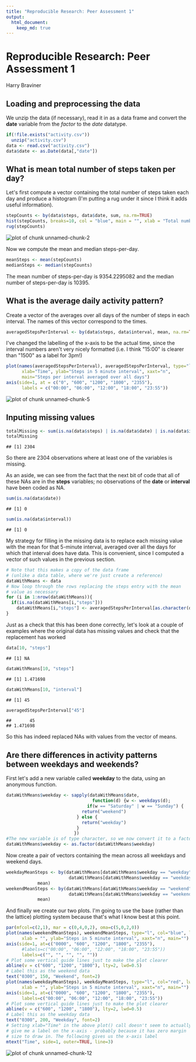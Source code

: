 ```yaml
---
title: "Reproducible Research: Peer Assessment 1"
output: 
  html_document:
    keep_md: true
---
```


Reproducible Research: Peer Assessment 1
========================================
Harry Braviner


## Loading and preprocessing the data

We unzip the data (if necessary), read it in as a data frame and convert the **date** variable from the *factor* to the *date* datatype.


```r
if(!file.exists("activity.csv"))
  unzip("activity.csv")
data <- read.csv("activity.csv")
data$date <- as.Date(data[,"date"])
```



## What is mean total number of steps taken per day?

Let's first compute a vector containing the total number of steps taken each day and produce a histogram (I'm putting a rug under it since I think it adds useful information).


```r
stepCounts <- by(data$steps, data$date, sum, na.rm=TRUE)
hist(stepCounts, breaks=10, col = "blue", main = "", xlab = "Total number of steps taken in a day")
rug(stepCounts)
```

![plot of chunk unnamed-chunk-2](figure/unnamed-chunk-2-1.png) 

Now we compute the mean and median steps-per-day.


```r
meanSteps <- mean(stepCounts)
medianSteps <- median(stepCounts)
```

The mean number of steps-per-day is 9354.2295082 and the median number of steps-per-day is 10395.

## What is the average daily activity pattern?

Create a vector of the averages over all days of the number of steps in each interval.
The names of this vector correspond to the times.


```r
averagedStepsPerInterval <- by(data$steps, data$interval, mean, na.rm=TRUE, simplify=TRUE)
```

I've changed the labelling of the x-axis to be the actual time, since the interval numbers aren't very nicely formatted (i.e. I think "15:00" is clearer than "1500" as a label for 3pm!)


```r
plot(names(averagedStepsPerInterval), averagedStepsPerInterval, type="l", col="red",
      xlab="Time", ylab="Steps in 5 minute interval", xaxt="n",
      main="Steps per interval averaged over all days")
axis(side=1, at = c("0", "600", "1200", "1800", "2355"),
      labels = c("00:00", "06:00", "12:00", "18:00", "23:55"))
```

![plot of chunk unnamed-chunk-5](figure/unnamed-chunk-5-1.png) 

## Inputing missing values


```r
totalMissing <- sum(is.na(data$steps) | is.na(data$date) | is.na(data$interval))
totalMissing
```

```
## [1] 2304
```
So there are 2304 observations where at least one of the variables is missing.

As an aside, we can see from the fact that the next bit of code that all of these NAs are in the **steps** variables;
no observations of the **date** or **interval** have been coded as NA.

```r
sum(is.na(data$date))
```

```
## [1] 0
```

```r
sum(is.na(data$interval))
```

```
## [1] 0
```

My strategy for filling in the missing data is to replace each missing value with the mean for that 5-minute interval, averaged over all the days for which that interval does have data.
This is convenient, since I computed a vector of such values in the previous section.


```r
# Note that this makes a copy of the data frame
# (unlike a data table, where we're just create a reference)
dataWithMeans <- data
# Now loop through the rows replacing the steps entry with the mean
# value as necessary
for (i in 1:nrow(dataWithMeans)){
  if(is.na(dataWithMeans[i,"steps"]))
    dataWithMeans[i,"steps"] <- averagedStepsPerInterval[as.character(dataWithMeans[i,"interval"])]
}
```

Just as a check that this has been done correctly, let's look at a couple of examples where the original data has missing values and check that the replacement has worked


```r
data[10, "steps"]
```

```
## [1] NA
```

```r
dataWithMeans[10, "steps"]
```

```
## [1] 1.471698
```

```r
dataWithMeans[10, "interval"]
```

```
## [1] 45
```

```r
averagedStepsPerInterval["45"]
```

```
##       45 
## 1.471698
```
So this has indeed replaced NAs with values from the vector of means.


## Are there differences in activity patterns between weekdays and weekends?

First let's add a new variable called **weekday** to the data, using an anonymous function.

```r
dataWithMeans$weekday <- sapply(dataWithMeans$date,
                                 function(d) {w <- weekdays(d);
				               if(w == "Saturday" | w == "Sunday") {
					         return("weekend")
					       } else {
					         return("weekday")
					       }
					      })
#The new variable is of type character, so we now convert it to a factor variable
dataWithMeans$weekday <- as.factor(dataWithMeans$weekday)
```

Now create a pair of vectors containing the mean across all weekdays and weekend days.

```r
weekdayMeanSteps <- by(dataWithMeans[dataWithMeans$weekday == "weekday", "steps"],
                        dataWithMeans[dataWithMeans$weekday == "weekday", "interval"],
			mean)
weekendMeanSteps <- by(dataWithMeans[dataWithMeans$weekday == "weekend", "steps"],
                        dataWithMeans[dataWithMeans$weekday == "weekend", "interval"],
			mean)
```

And finally we create our two plots.
I'm going to use the base (rather than the lattice) plotting system because that's what I know best at this point.

```r
par(mfcol=c(2,1), mar = c(0,4,0,2), oma=c(5,0,2,0))
plot(names(weekendMeanSteps), weekendMeanSteps, type="l", col="blue", lwd=2,
      xlab = "", ylab="Steps in 5 minute interval", xaxt="n", main="")
axis(side=1, at=c("0000", "600", "1200", "1800", "2355"),
      #labels=c("00:00", "06:00", "12:00", "18:00", "23:55"))
      labels=c("", "", "", "", ""))
# Plot some vertical guide lines just to make the plot clearer
abline(v = c("600", "1200", "1800"), lty=2, lwd=0.5)
# Label this as the weekend data
text("0300", 150, "Weekend", font=2)
plot(names(weekdayMeanSteps), weekdayMeanSteps, type="l", col="red", lwd=2,
      xlab = "", ylab="Steps in 5 minute interval", xaxt="n", main="")
axis(side=1, at=c("0000", "600", "1200", "1800", "2355"),
      labels=c("00:00", "06:00", "12:00", "18:00", "23:55"))
# Plot some vertical guide lines just to make the plot clearer
abline(v = c("600", "1200", "1800"), lty=2, lwd=0.5)
# Label this as the weekday data
text("0300", 200, "Weekday", font=2)
# Setting xlab="Time" in the above plot() call doesn't seem to actually
# give me a label on the x-axis - probably because it has zero margin
# size to draw in. The following gives us the x-axis label
mtext("Time", side=1, outer=TRUE, line=3)
```

![plot of chunk unnamed-chunk-12](figure/unnamed-chunk-12-1.png) 
